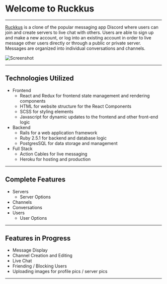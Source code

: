 # Welcome to Ruckkus

***

[Ruckkus](https://ruckkus.herokuapp.com/#/) is a clone of the popular messaging app Discord where users can join and create servers to live chat with others. Users are able to sign up and make a new account, or log into an existing account in order to live message other users directly or through a public or private server. Messages are organized into individual conversations and channels.

![Screenshot](https://i.imgur.com/8RGbFiK.png)

***

## Technologies Utilized
* Frontend
   * React and Redux for frontend state management and rendering components
   * HTML for website structure for the React Components 
   * SCSS for styling elements 
   * Javascript for dynamic updates to the frontend and other front-end logic 
* Backend 
   * Rails for a web application framework 
   * Ruby 2.5.1 for backend and database logic 
   * PostgresSQL for data storage and management 
* Full Stack 
   * Action Cables for live messaging 
   * Heroku for hosting and production

***

## Complete Features
* Servers
  * Server Options
* Channels
* Conversations
* Users
  * User Options

***

## Features in Progress
* Message Display
* Channel Creation and Editing
* Live Chat 
* Friending / Blocking Users 
* Uploading images for profile pics / server pics 

***


